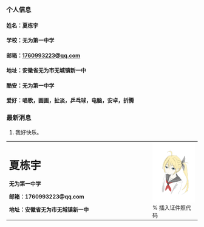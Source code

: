 ### 个人信息
#### 姓名：夏栋宇
#### 学校：无为第一中学
#### 邮箱：1760993223@qq.com
#### 地址：安徽省无为市无城镇新一中
#### 酷安：无为第一中学
#### 爱好：唱歌，画画，扯淡，乒乓球，电脑，安卓，折腾

### 最新消息
 1. 我好快乐。
<table border="0">
  <tr>
    <td width="75%">
      <h1>夏栋宇</h1>
      <p><b>无为第一中学</b></p>
      <p><b>邮箱：1760993223@qq.com</b></p>
      <p><b>地址：安徽省无为市无城镇新一中</b></p>
    </td>
    <td width="25%">
      <img src="/1596794942435.jpg" width="100%">      % 插入证件照代码
    </td>
  </tr>
</table>
